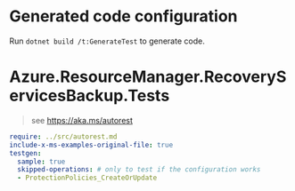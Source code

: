 # Generated code configuration

Run `dotnet build /t:GenerateTest` to generate code.

# Azure.ResourceManager.RecoveryServicesBackup.Tests

> see https://aka.ms/autorest
``` yaml
require: ../src/autorest.md
include-x-ms-examples-original-file: true
testgen:
  sample: true
  skipped-operations: # only to test if the configuration works
  - ProtectionPolicies_CreateOrUpdate
```

